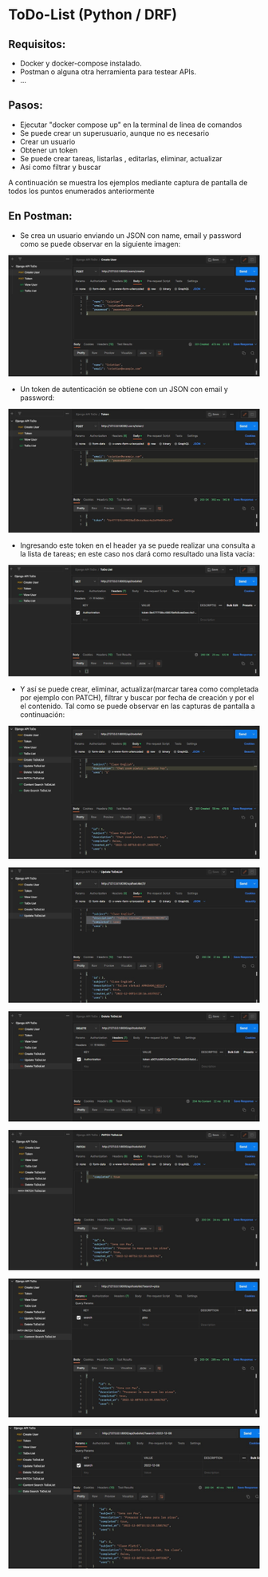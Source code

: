 # ToDo-List (Python / DRF)
## Requisitos:

- Docker y docker-compose instalado.
- Postman o alguna otra herramienta para testear APIs.
- ...

## Pasos:

- Ejecutar "docker compose up" en la terminal de linea de comandos 
- Se puede crear un superusuario, aunque no es necesario
- Crear un usuario 
- Obtener un token
- Se puede crear tareas, listarlas , editarlas, eliminar, actualizar
- Así como filtrar y buscar

A continuación se muestra los ejemplos mediante captura de pantalla de todos los puntos enumerados anteriormente

## En Postman:

- Se crea un usuario enviando un JSON con name, email y password como se puede observar en la siguiente imagen:
<p align="center"><img src="images/print01.jpg"></p>

- Un token de autenticación se obtiene con un JSON con email y password:
<p align="center"><img src="images/print02.jpg"></p>

- Ingresando este token en el header ya se puede realizar una consulta a la lista de tareas; en este caso nos dará como resultado una lista vacia:
<p align="center"><img src="images/print03.jpg"></p>

- Y así se puede crear, eliminar, actualizar(marcar tarea como completada por ejemplo con PATCH), filtrar y buscar por fecha de creación y por el el contenido. Tal como se puede observar en las capturas de pantalla a continuación:
<p align="center"><img src="images/print03-1.jpg"></p>
<p align="center"><img src="images/print04.jpg"></p>
<p align="center"><img src="images/print05.jpg"></p>
<p align="center"><img src="images/print06.jpg"></p>
<p align="center"><img src="images/print07.jpg"></p>
<p align="center"><img src="images/print08.jpg"></p>


